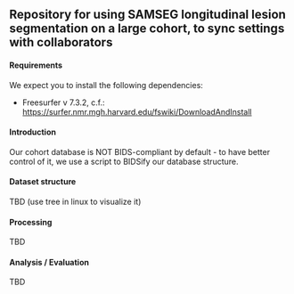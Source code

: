 ## Repository for using SAMSEG longitudinal lesion segmentation on a large cohort, to sync settings with collaborators

#### Requirements

We expect you to install the following dependencies:

- Freesurfer v 7.3.2, c.f.: https://surfer.nmr.mgh.harvard.edu/fswiki/DownloadAndInstall

#### Introduction

Our cohort database is NOT BIDS-compliant by default - to have better control of it, we use a script to BIDSify our database structure.

#### Dataset structure

TBD (use tree in linux to visualize it)

#### Processing

TBD

#### Analysis / Evaluation

TBD
